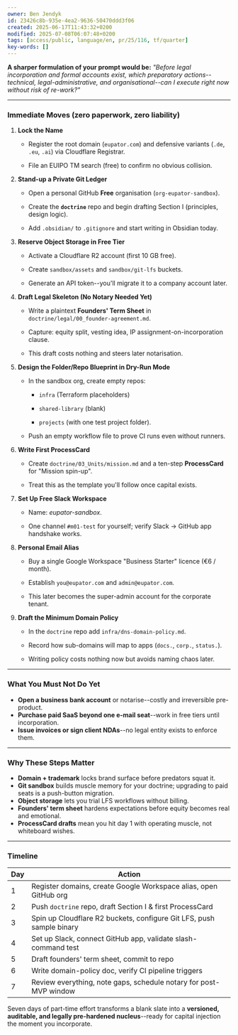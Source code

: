 ```yaml
---
owner: Ben Jendyk
id: 23426c8b-935e-4ea2-9636-50470ddd3f06
created: 2025-06-17T11:43:32+0200
modified: 2025-07-08T06:07:48+0200
tags: [access/public, language/en, pr/25/116, tf/quarter]
key-words: []
---
```


**A sharper formulation of your prompt would be:** _"Before legal incorporation and formal accounts exist, which preparatory actions--technical, legal-administrative, and organisational--can I execute right now without risk of re-work?"_
* * *

### Immediate Moves (zero paperwork, zero liability)

1. **Lock the Name**

    - Register the root domain (`eupator.com`) and defensive variants (`.de`, `.eu`, `.ai`) via Cloudflare Registrar.

    - File an EUIPO TM search (free) to confirm no obvious collision.

2. **Stand-up a Private Git Ledger**

    - Open a personal GitHub **Free** organisation (`org-eupator-sandbox`).

    - Create the **`doctrine`** repo and begin drafting Section I (principles, design logic).

    - Add `.obsidian/` to `.gitignore` and start writing in Obsidian today.

3. **Reserve Object Storage in Free Tier**

    - Activate a Cloudflare R2 account (first 10 GB free).

    - Create `sandbox/assets` and `sandbox/git-lfs` buckets.

    - Generate an API token--you'll migrate it to a company account later.

4. **Draft Legal Skeleton (No Notary Needed Yet)**

    - Write a plaintext **Founders' Term Sheet** in `doctrine/legal/00_founder-agreement.md`.

    - Capture: equity split, vesting idea, IP assignment-on-incorporation clause.

    - This draft costs nothing and steers later notarisation.

5. **Design the Folder/Repo Blueprint in Dry-Run Mode**

    - In the sandbox org, create empty repos:

        - `infra` (Terraform placeholders)

        - `shared-library` (blank)

        - `projects` (with one test project folder).

    - Push an empty workflow file to prove CI runs even without runners.

6. **Write First ProcessCard**

    - Create `doctrine/03_Units/mission.md` and a ten-step **ProcessCard** for "Mission spin-up".

    - Treat this as the template you'll follow once capital exists.

7. **Set Up Free Slack Workspace**

    - Name: _eupator-sandbox_.

    - One channel `#m01-test` for yourself; verify Slack -> GitHub app handshake works.

8. **Personal Email Alias**

    - Buy a single Google Workspace "Business Starter" licence (€6 / month).

    - Establish `you@eupator.com` and `admin@eupator.com`.

    - This later becomes the super-admin account for the corporate tenant.

9. **Draft the Minimum Domain Policy**

    - In the `doctrine` repo add `infra/dns-domain-policy.md`.

    - Record how sub-domains will map to apps (`docs.`, `corp.`, `status.`).

    - Writing policy costs nothing now but avoids naming chaos later.
* * *

### What You **Must Not** Do Yet
- **Open a business bank account** or notarise--costly and irreversible pre-product.
- **Purchase paid SaaS beyond one e-mail seat**--work in free tiers until incorporation.
- **Issue invoices or sign client NDAs**--no legal entity exists to enforce them.
* * *

### Why These Steps Matter

- **Domain + trademark** locks brand surface before predators squat it.
- **Git sandbox** builds muscle memory for your doctrine; upgrading to paid seats is a push-button migration.
- **Object storage** lets you trial LFS workflows without billing.
- **Founders' term sheet** hardens expectations before equity becomes real and emotional.
- **ProcessCard drafts** mean you hit day 1 with operating muscle, not whiteboard wishes.
* * *

### Timeline

| Day | Action | 
| ---- | ----  |
| 1 | Register domains, create Google Workspace alias, open GitHub org | 
| 2 | Push `doctrine` repo, draft Section I & first ProcessCard | 
| 3 | Spin up Cloudflare R2 buckets, configure Git LFS, push sample binary | 
| 4 | Set up Slack, connect GitHub app, validate slash-command test | 
| 5 | Draft founders' term sheet, commit to repo | 
| 6 | Write domain-policy doc, verify CI pipeline triggers | 
| 7 | Review everything, note gaps, schedule notary for post-MVP window | 

Seven days of part-time effort transforms a blank slate into a **versioned, auditable, and legally pre-hardened nucleus**--ready for capital injection the moment you incorporate.